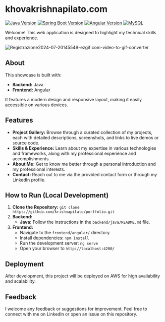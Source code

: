 # khovakrishnapilato.com

[![Java Version](https://img.shields.io/badge/Java-21.0.5-blue?style=flat&logo=java)](https://www.oracle.com/java/technologies/downloads/#java21)
[![Spring Boot Version](https://img.shields.io/badge/Spring%20Boot-3.3.4-brightgreen?style=flat&logo=spring-boot)](https://spring.io/projects/spring-boot)
[![Angular Version](https://img.shields.io/badge/Angular-18.2.8-red?style=flat&logo=angular)](https://angular.dev/overview)
[![MySQL](https://img.shields.io/badge/MySQL-9.1.0-blue?style=flat&logo=mysql)](https://dev.mysql.com/downloads/mysql)

Welcome! This web application is designed to highlight my technical skills and experience.

![Registrazione2024-07-20145549-ezgif com-video-to-gif-converter](https://github.com/user-attachments/assets/6055c626-0dcf-41e6-ba27-7de01364cfdd)

## About

This showcase is built with:

* **Backend:** Java
* **Frontend:** Angular 

It features a modern design and responsive layout, making it easily accessible on various devices.

## Features

* **Project Gallery:** Browse through a curated collection of my projects, each with detailed descriptions, screenshots, and links to live demos or source code.
* **Skills & Experience:** Learn about my expertise in various technologies and frameworks, along with my professional experience and accomplishments.
* **About Me:** Get to know me better through a personal introduction and my professional interests.
* **Contact:** Reach out to me via the provided contact form or through my LinkedIn profile.

## How to Run (Local Development)

1. **Clone the Repository:** `git clone https://github.com/krishnapilato/portfolio.git`
2. **Backend:**
   * **Java:** Follow the instructions in the `backend/java/README.md` file.
3. **Frontend:**
   * Navigate to the `frontend/angular/` directory.
   * Install dependencies: `npm install`
   * Run the development server: `ng serve`
   * Open your browser to `http://localhost:4200/`

## Deployment

After development, this project will be deployed on AWS for high availability and scalability.

## Feedback

I welcome any feedback or suggestions for improvement. Feel free to connect with me on LinkedIn or open an issue on this repository.
